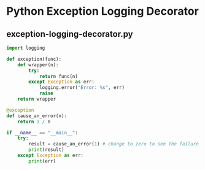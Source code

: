 # Python Exception Logging Decorator

## exception-logging-decorator.py

```python
import logging

def exception(func):
    def wrapper(n):
        try:
            return func(n)
        except Exception as err:
            logging.error("Error: %s", err)
            raise
    return wrapper

@exception
def cause_an_error(n):
    return 1 / n

if __name__ == "__main__":
    try:
        result = cause_an_error(1) # change to zero to see the failure
        print(result)
    except Exception as err:
        print(err)
```

